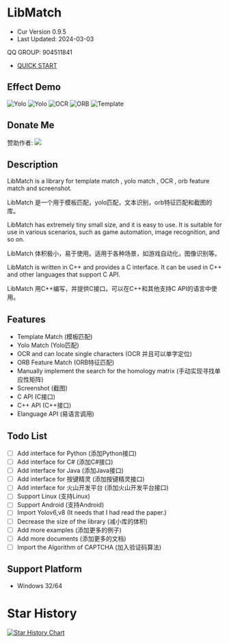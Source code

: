 # LibMatch

- Cur Version 0.9.5
- Last Updated: 2024-03-03

QQ GROUP: 904511841

- [QUICK START](usage.md)

## Effect Demo

![Yolo](./assets/2.png)
![Yolo](./assets/3.png)
![OCR](./assets/4.png)
![ORB](./assets/5.png)
![Template](./assets/6.png)

## Donate Me

赞助作者: ![](./assets/1.jpg)


## Description

LibMatch is a library for template match , yolo match , OCR , orb feature match and screenshot.

LibMatch 是一个用于模板匹配，yolo匹配，文本识别，orb特征匹配和截图的库。

LibMatch has extremely tiny small size, and it is easy to use. It is suitable for use in various scenarios, such as game automation, image recognition, and so on.

LibMatch 体积极小，易于使用。适用于各种场景，如游戏自动化，图像识别等。

LibMatch is written in C++ and provides a C interface. It can be used in C++ and other languages that support C API.

LibMatch 用C++编写，并提供C接口。可以在C++和其他支持C API的语言中使用。

## Features

- Template Match (模板匹配)
- Yolo Match (Yolo匹配)
- OCR and can locate single characters (OCR 并且可以单字定位)
- ORB Feature Match (ORB特征匹配)
- Manually implement the search for the homology matrix (手动实现寻找单应性矩阵)
- Screenshot (截图)
- C API (C接口)
- C++ API (C++接口)
- Elanguage API (易语言调用)

## Todo List

- [ ] Add interface for Python (添加Python接口)
- [ ] Add interface for C# (添加C#接口)
- [ ] Add interface for Java (添加Java接口)
- [ ] Add interface for 按键精灵 (添加按键精灵接口)
- [ ] Add interface for 火山开发平台 (添加火山开发平台接口)
- [ ] Support Linux (支持Linux)
- [ ] Support Android (支持Android)
- [ ] Import Yolov6,v8 (It needs that I had read the paper.)
- [ ] Decrease the size of the library (减小库的体积)
- [ ] Add more examples (添加更多的例子)
- [ ] Add more documents (添加更多的文档)
- [ ] Import the Algorithm of CAPTCHA (加入验证码算法)

## Support Platform

- Windows 32/64

# Star History

[![Star History Chart](https://api.star-history.com/svg?repos=futz12/libmatch&type=Date)](https://star-history.com/#futz12/libmatch&Date)

